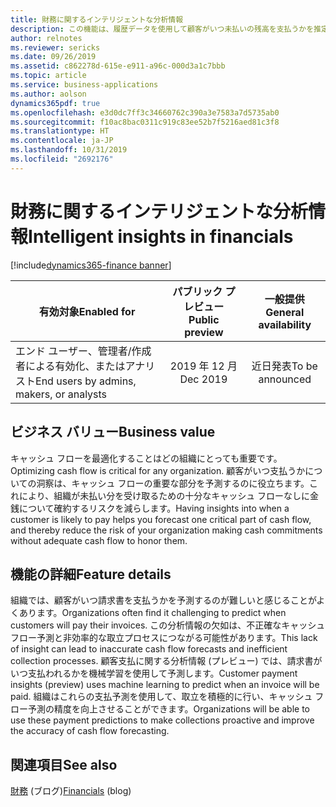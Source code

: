 ```yaml
---
title: 財務に関するインテリジェントな分析情報
description: この機能は、履歴データを使用して顧客がいつ未払いの残高を支払うかを推定し、その時点で残高が支払われる確率を計算します。
author: relnotes
ms.reviewer: sericks
ms.date: 09/26/2019
ms.assetid: c862278d-615e-e911-a96c-000d3a1c7bbb
ms.topic: article
ms.service: business-applications
ms.author: aolson
dynamics365pdf: true
ms.openlocfilehash: e3d0dc7ff3c34660762c390a3e7583a7d5735ab0
ms.sourcegitcommit: f10ac8bac0311c919c83ee52b7f5216aed81c3f8
ms.translationtype: HT
ms.contentlocale: ja-JP
ms.lasthandoff: 10/31/2019
ms.locfileid: "2692176"
---
```

# <a name="intelligent-insights-in-financials"></a><span data-ttu-id="c5eee-103">財務に関するインテリジェントな分析情報</span><span class="sxs-lookup"><span data-stu-id="c5eee-103">Intelligent insights in financials</span></span>
[!include[dynamics365-finance banner](../includes/dynamics365-finance.md)]

| <span data-ttu-id="c5eee-104">有効対象</span><span class="sxs-lookup"><span data-stu-id="c5eee-104">Enabled for</span></span>    |  <span data-ttu-id="c5eee-105">パブリック プレビュー</span><span class="sxs-lookup"><span data-stu-id="c5eee-105">Public preview</span></span> | <span data-ttu-id="c5eee-106">一般提供</span><span class="sxs-lookup"><span data-stu-id="c5eee-106">General availability</span></span> | 
| ---------- | :----------: |:----------: |
|<span data-ttu-id="c5eee-107">エンド ユーザー、管理者/作成者による有効化、またはアナリスト</span><span class="sxs-lookup"><span data-stu-id="c5eee-107">End users by admins, makers, or analysts</span></span>|<span data-ttu-id="c5eee-108">2019 年 12 月</span><span class="sxs-lookup"><span data-stu-id="c5eee-108">Dec 2019</span></span>| <span data-ttu-id="c5eee-109">近日発表</span><span class="sxs-lookup"><span data-stu-id="c5eee-109">To be announced</span></span>|


## <a name="business-value"></a><span data-ttu-id="c5eee-110">ビジネス バリュー</span><span class="sxs-lookup"><span data-stu-id="c5eee-110">Business value</span></span>
<!-- bv start -->
<span data-ttu-id="c5eee-111">キャッシュ フローを最適化することはどの組織にとっても重要です。</span><span class="sxs-lookup"><span data-stu-id="c5eee-111">Optimizing cash flow is critical for any organization.</span></span> <span data-ttu-id="c5eee-112">顧客がいつ支払うかについての洞察は、キャッシュ フローの重要な部分を予測するのに役立ちます。これにより、組織が未払い分を受け取るための十分なキャッシュ フローなしに金銭について確約するリスクを減らします。</span><span class="sxs-lookup"><span data-stu-id="c5eee-112">Having insights into when a customer is likely to pay helps you forecast one critical part of cash flow, and thereby reduce the risk of your organization making cash commitments without adequate cash flow to honor them.</span></span>
<!-- bv end -->



## <a name="feature-details"></a><span data-ttu-id="c5eee-113">機能の詳細</span><span class="sxs-lookup"><span data-stu-id="c5eee-113">Feature details</span></span>
<!--feature detail start -->
<span data-ttu-id="c5eee-114">組織では、顧客がいつ請求書を支払うかを予測するのが難しいと感じることがよくあります。</span><span class="sxs-lookup"><span data-stu-id="c5eee-114">Organizations often find it challenging to predict when customers will pay their invoices.</span></span> <span data-ttu-id="c5eee-115">この分析情報の欠如は、不正確なキャッシュ フロー予測と非効率的な取立プロセスにつながる可能性があります。</span><span class="sxs-lookup"><span data-stu-id="c5eee-115">This lack of insight can lead to inaccurate cash flow forecasts and inefficient collection processes.</span></span> <span data-ttu-id="c5eee-116">顧客支払に関する分析情報 (プレビュー) では、請求書がいつ支払われるかを機械学習を使用して予測します。</span><span class="sxs-lookup"><span data-stu-id="c5eee-116">Customer payment insights (preview) uses machine learning to predict when an invoice will be paid.</span></span> <span data-ttu-id="c5eee-117">組織はこれらの支払予測を使用して、取立を積極的に行い、キャッシュ フロー予測の精度を向上させることができます。</span><span class="sxs-lookup"><span data-stu-id="c5eee-117">Organizations will be able to use these payment predictions to make collections proactive and improve the accuracy of cash flow forecasting.</span></span>
<!--feature detail end -->










## <a name="see-also"></a><span data-ttu-id="c5eee-118">関連項目</span><span class="sxs-lookup"><span data-stu-id="c5eee-118">See also</span></span>

<span data-ttu-id="c5eee-119">[財務](https://community.dynamics.com/365/financeandoperations/b/financials) (ブログ)</span><span class="sxs-lookup"><span data-stu-id="c5eee-119">[Financials](https://community.dynamics.com/365/financeandoperations/b/financials) (blog)</span></span>
